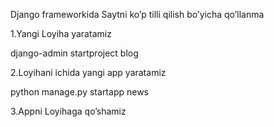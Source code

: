 Django frameworkida Saytni ko’p tilli qilish bo’yicha qo’llanma

1.Yangi Loyiha yaratamiz  

django-admin startproject blog          

2.Loyihani ichida yangi app yaratamiz

python manage.py startapp news

3.Appni Loyihaga qo’shamiz
